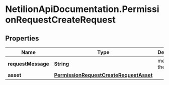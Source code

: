 # NetilionApiDocumentation.PermissionRequestCreateRequest

## Properties
Name | Type | Description | Notes
------------ | ------------- | ------------- | -------------
**requestMessage** | **String** | message to the owners | [optional] 
**asset** | [**PermissionRequestCreateRequestAsset**](PermissionRequestCreateRequestAsset.md) |  | 


